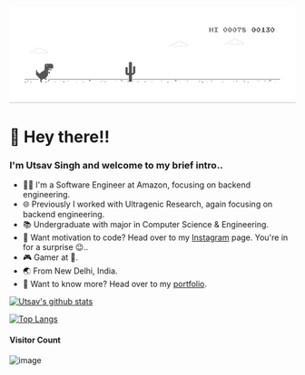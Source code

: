 ![image](https://github.com/utsavsingh899/utsavsingh899/blob/master/dino.gif)

# 👋 Hey there!!
### I'm Utsav Singh and welcome to my brief intro..
* 👨‍💻 I'm a Software Engineer at Amazon, focusing on backend engineering.
* 🌐 Previously I worked with Ultragenic Research, again focusing on backend engineering.
* 📚 Undergraduate with major in Computer Science & Engineering.
* 💪 Want motivation to code? Head over to my [Instagram](https://instagram.com/utsavsingh899/) page. You're in for a surprise 😉..
* 🎮 Gamer at 💖.
* 🌏 From New Delhi, India.
* 🐶 Want to know more? Head over to my [portfolio](https://utsavsingh899.github.io/).
  
[![Utsav's github stats](https://github-readme-stats.vercel.app/api?username=utsavsingh899&count_private=true&show_icons=true)](https://github.com/utsavsingh899)

[![Top Langs](https://github-readme-stats.vercel.app/api/top-langs/?username=utsavsingh899&layout=compact)](https://github.com/utsavsingh899)

#### Visitor Count
![image](https://profile-counter.glitch.me/utsavsingh899/count.svg)
